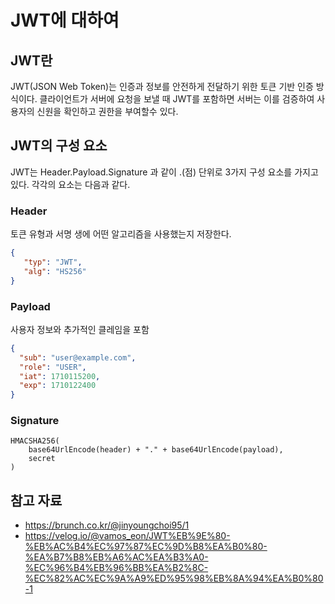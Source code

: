 # JWT에 대하여

## JWT란

JWT(JSON Web Token)는 인증과 정보를 안전하게 전달하기 위한 토큰 기반 인증 방식이다. 클라이언트가 서버에 요청을 보낼 때 JWT를 포함하면 서버는 이를 검증하여 사용자의 신원을 확인하고 권한을 부여할수 있다.

## JWT의 구성 요소

JWT는 Header.Payload.Signature 과 같이 .(점) 단위로 3가지 구성 요소를 가지고 있다. 각각의 요소는 다음과 같다.

### Header

토큰 유형과 서명 생에 어떤 알고리즘을 사용했는지 저장한다.

```json
{
   "typ": "JWT",
   "alg": "HS256"
}
```

### Payload

사용자 정보와 추가적인 클레임을 포함

```json
{
  "sub": "user@example.com",
  "role": "USER",
  "iat": 1710115200,
  "exp": 1710122400
}
```

### Signature

```text
HMACSHA256(
    base64UrlEncode(header) + "." + base64UrlEncode(payload),
    secret
)
```

## 참고 자료

- <https://brunch.co.kr/@jinyoungchoi95/1>
- <https://velog.io/@vamos_eon/JWT%EB%9E%80-%EB%AC%B4%EC%97%87%EC%9D%B8%EA%B0%80-%EA%B7%B8%EB%A6%AC%EA%B3%A0-%EC%96%B4%EB%96%BB%EA%B2%8C-%EC%82%AC%EC%9A%A9%ED%95%98%EB%8A%94%EA%B0%80-1>
